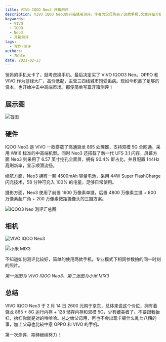 ```yaml
---
title: VIVO IQOO Neo3 开箱测评
description: VIVO IQOO Neo3的开箱使用测评。作者为父母购买了这款手机,文章详细介绍了手机的硬件配置、拍照效果、续航表现等信息,并对手机的性价比进行了正面评价。
keywords:
  - VIVO
  - IQOO
  - Neo3
  - 开箱测评
tags:
  - 写作/测评
authors:
  - 7Wate
date: 2021-02-23
---
```


爸妈的手机太卡了，就考虑换手机。最后决定买了 VIVO IQOO3 Neo。OPPO 和 VIVO 作为蓝绿大厂，高价低配，主营三四线城市饱受诟病。现如今积蓄了足够的资本，也开始冲击中高端市场。那便简单写篇开箱测评！

## 展示图

![首图](https://static.7wate.com/img/2021/02/23/a2c992ee990b1.jpg)

## 硬件

IQOO Neo3 是 VIVO 一款搭载了高通骁龙 865 处理器，支持双模 5G 全网通，采用 Wifi6 标准的中高端机型。同时 Neo3 还搭载了新一代 UFS 3.1 闪存，屏幕方面 Neo3 则采用了 6.57 英寸挖孔全面屏，拥有 90.4% 屏占比，并且配置 144Hz 高刷新率，显示顺滑流畅。

续航方面，Neo3 拥有一颗 4500mAh 容量电池，采用 44W Super FlashCharge 闪充技术，58 分钟可充入 100% 的电量，足够日常使用。

摄影方面，Neo3 使用了前置 1600 万像素单摄，后置 4800 万像素主摄 + 800 万像素超广角 + 200 万像素微距摄像头的三摄方案。

![IQOO3 Neo 测评汇总图](https://static.7wate.com/img/2021/02/23/3c6ab4f15a63e.jpg)

## 相机

![VIVO IQOO Neo3](https://static.7wate.com/img/2021/02/23/8821e5a3afbcb.jpg)

![小米 MIX3](https://static.7wate.com/img/2021/02/23/4e8078a46b49c.jpg)

不知道如何测评比较好，简单的使用两款手机，专业模式下相同参数拍的同一时刻的照片。

*第一张图为 VIVO IQOO Neo3、第二张图为小米 MIX3*

## 总结

VIVO IQOO Neo3 于 2 月 14 日 2600 元购于京东，总体来说这个价位，拥有着骁龙 865 + 8G 运行内存 + 128 储存内存和双模 5G，少有媲美者了。不要跟我抬杠，抬杠你就是对的哈哈哈。总之给父母用，再也不会出现卡顿什么乱七八糟的事，加上父母也比较中意 OPPO 和 VIVO 的手机。

第一次测评，期待继续努力！
